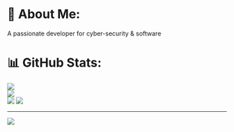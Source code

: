# 💫 About Me:
A passionate developer for cyber-security & software

# 📊 GitHub Stats:
![](https://github-readme-stats.vercel.app/api?username=buffbaby253&theme=catppuccin_mocha&hide_border=false&include_all_commits=true&count_private=false)<br/>
![](https://github-readme-streak-stats.herokuapp.com/?user=buffbaby253&theme=catppuccin_mocha&hide_border=false)<br/>
![](https://github-readme-stats.vercel.app/api/top-langs/?username=buffbaby253&theme=catppuccin_mocha&hide_border=false&include_all_commits=true&count_private=false&layout=compact)
![](https://github-contributor-stats.vercel.app/api?username=buffbaby253&limit=5&theme=catppuccin_mocha&combine_all_yearly_contributions=true)

---
[![](https://visitcount.itsvg.in/api?id=buffbaby253&icon=0&color=0)](https://visitcount.itsvg.in)

<!-- Proudly created with GPRM ( https://gprm.itsvg.in ) -->
